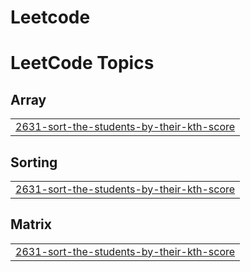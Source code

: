 # Leetcode
<!---LeetCode Topics Start-->
# LeetCode Topics
## Array
|  |
| ------- |
| [2631-sort-the-students-by-their-kth-score](https://github.com/Arunesh-Tiwari/DSA/tree/master/2631-sort-the-students-by-their-kth-score) |
## Sorting
|  |
| ------- |
| [2631-sort-the-students-by-their-kth-score](https://github.com/Arunesh-Tiwari/DSA/tree/master/2631-sort-the-students-by-their-kth-score) |
## Matrix
|  |
| ------- |
| [2631-sort-the-students-by-their-kth-score](https://github.com/Arunesh-Tiwari/DSA/tree/master/2631-sort-the-students-by-their-kth-score) |
<!---LeetCode Topics End-->